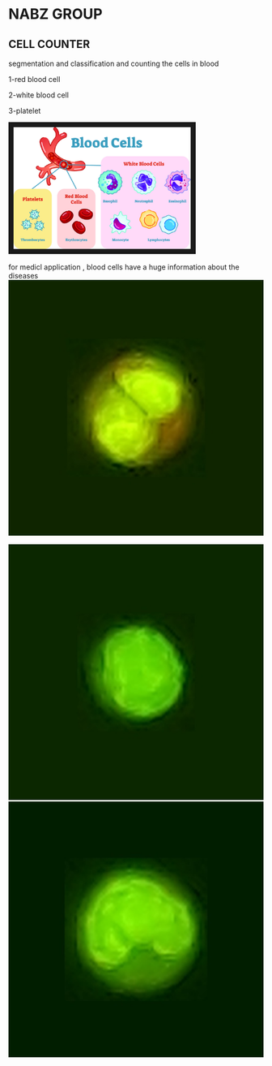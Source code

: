 # NABZ GROUP
## CELL COUNTER


segmentation and classification and counting the cells in blood

   1-red blood cell
   
   2-white blood cell
   
   3-platelet
                             
                             

 <img src="mrh286-cdp-033018.jpg" width="350" border="10" title="blood cells">
  

for medicl application , blood cells have a huge information about the diseases
 <img src="eso-14882501911.jpg" width="550" title="blood cells">
 
 <img src="lam-10490525360.jpg" width="550" title="blood cells">
 <img src="mono-9264272505.jpg" width="550" title="blood cells">
